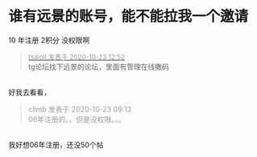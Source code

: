 # 谁有远景的账号，能不能拉我一个邀请


10 年注册 2积分 没权限啊

<div class="quote"><blockquote><font size="2"><a href="https://www.hostloc.com/forum.php?mod=redirect&amp;goto=findpost&amp;pid=9340594&amp;ptid=757443" target="_blank"><font color="#999999">tsaioil 发表于 2020-10-23 12:52</font></a></font><br />
tg论坛找下远景的论坛，里面有管理在线撒码</blockquote></div><br />
好我去看看，<img src="static/image/smiley/default/hug.gif" smilieid="13" border="0" alt="" /><img id="aimg_pcr4R" onclick="zoom(this, this.src, 0, 0, 0)" class="zoom" src="https://cdn.jsdelivr.net/gh/hishis/forum-master/public/images/patch.gif" onmouseover="img_onmouseoverfunc(this)" onload="thumbImg(this)" border="0" alt="" />

<div class="quote"><blockquote><font color="#999999">climb 发表于 2020-10-23 09:13</font><br />
<font color="#999999">06年注册的。。但是没权限。。。</font></blockquote></div><br />
我好想06年注册，还没50个帖
